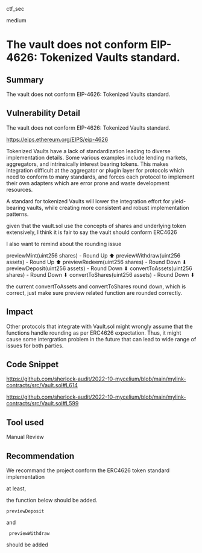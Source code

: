 ctf_sec

medium

# The vault does not conform EIP-4626: Tokenized Vaults standard.

## Summary

The vault does not conform EIP-4626: Tokenized Vaults standard.

## Vulnerability Detail

The vault does not conform EIP-4626: Tokenized Vaults standard.

https://eips.ethereum.org/EIPS/eip-4626

Tokenized Vaults have a lack of standardization leading to diverse implementation details. Some various examples include lending markets, aggregators, and intrinsically interest bearing tokens. This makes integration difficult at the aggregator or plugin layer for protocols which need to conform to many standards, and forces each protocol to implement their own adapters which are error prone and waste development resources.

A standard for tokenized Vaults will lower the integration effort for yield-bearing vaults, while creating more consistent and robust implementation patterns.

given that the vault.sol use the concepts of shares and underlying token extensively, I think it is fair to say the vault should conform ERC4626

I also want to remind about the rounding issue 

previewMint(uint256 shares) - Round Up ⬆
previewWithdraw(uint256 assets) - Round Up ⬆
previewRedeem(uint256 shares) - Round Down ⬇
previewDeposit(uint256 assets) - Round Down ⬇
convertToAssets(uint256 shares) - Round Down ⬇
convertToShares(uint256 assets) - Round Down ⬇

the current convertToAssets and convertToShares round down, which is correct, just make sure preview related function are rounded correctly.

## Impact

Other protocols that integrate with Vault.sol might wrongly assume that the functions handle rounding as per ERC4626 expectation. Thus, it might cause some intergration problem in the future that can lead to wide range of issues for both parties.

## Code Snippet

https://github.com/sherlock-audit/2022-10-mycelium/blob/main/mylink-contracts/src/Vault.sol#L614

https://github.com/sherlock-audit/2022-10-mycelium/blob/main/mylink-contracts/src/Vault.sol#L599

## Tool used

Manual Review

## Recommendation

We recommand the project conform the ERC4626 token standard implementation

at least,

the function below should be added.

```solidity
previewDeposit
```

and 

```solidity
 previewWithdraw
```

should be added